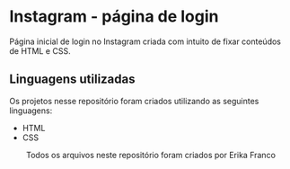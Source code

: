 # Instagram - página de login
Página inicial de login no Instagram criada com intuito de fixar conteúdos de HTML e CSS.


## Linguagens utilizadas
Os projetos nesse repositório foram criados utilizando as seguintes linguagens:
- HTML
- CSS

<p align="center">Todos os arquivos neste repositório foram criados por Erika Franco</p>
